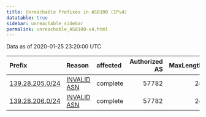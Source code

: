 ```yaml
---
title: Unreachable Prefixes in AS8100 (IPv4)
datatable: true
sidebar: unreachable_sidebar
permalink: unreachable_AS8100-v4.html
---
```


Data as of 2020-01-25 23:20:00 UTC


<div class="datatable-begin"></div>

| Prefix                                                   | Reason                                                                                                | affected   |   Authorized AS |   MaxLength | Anchor                                         |   unreachable /24s |
|:---------------------------------------------------------|:------------------------------------------------------------------------------------------------------|:-----------|----------------:|------------:|:-----------------------------------------------|-------------------:|
| [139.28.205.0/24](https://stat.ripe.net/139.28.205.0/24) | [INVALID ASN](https://rpki-validator.ripe.net/announcement-preview?asn=AS8100&prefix=139.28.205.0/24) | complete   |           57782 |          24 | [RIPE](unreachable_RIPE_NCC_RPKI_Root-v4.html) |                  1 |
| [139.28.206.0/24](https://stat.ripe.net/139.28.206.0/24) | [INVALID ASN](https://rpki-validator.ripe.net/announcement-preview?asn=AS8100&prefix=139.28.206.0/24) | complete   |           57782 |          24 | [RIPE](unreachable_RIPE_NCC_RPKI_Root-v4.html) |                  1 |

<div class="datatable-end"></div>